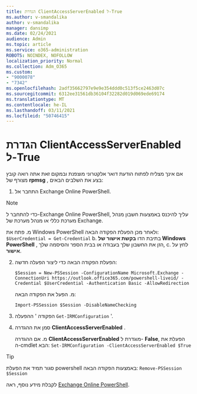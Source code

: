 ```yaml
---
title: הגדרת ClientAccessServerEnabled ל-True
ms.author: v-smandalika
author: v-smandalika
manager: dansimp
ms.date: 02/24/2021
audience: Admin
ms.topic: article
ms.service: o365-administration
ROBOTS: NOINDEX, NOFOLLOW
localization_priority: Normal
ms.collection: Adm_O365
ms.custom:
- "9000078"
- "7342"
ms.openlocfilehash: 2adf35662797e9e9e354ddd0c513f5ce2463d07c
ms.sourcegitcommit: 6312ee31561db36104f32282d019d069ede69174
ms.translationtype: MT
ms.contentlocale: he-IL
ms.lasthandoff: 03/11/2021
ms.locfileid: "50746415"
---
```

# <a name="set-clientaccessserverenabled-to-true"></a>הגדרת ClientAccessServerEnabled ל-True

אם אינך מצליח לפתוח הודעת דואר אלקטרוני מוצפנת ובמקום זאת אתה רואה קובץ מצורף של **rpmsg** , בצע את השלבים הבאים:

1. התחבר אל Exchange Online PowerShell.

> [!NOTE]
> כדי להתחבר ל-Exchange Online PowerShell, עליך להיכנס באמצעות חשבון מנהל מערכת כללי או מנהל מערכת של Exchange.

   מ. פתח את Windows PowerShell ולאחר מכן הפעלת הפקודה הבאה: `$UserCredential = Get-Credential`
b. בתיבת הדו **בקשת אישור של Windows PowerShell** , הזן את החשבון שלך בעבודה או בבית הספר והסיסמה שלך, c. לחץ על **אישור**. 

2. הפעלת הפקודה הבאה כדי ליצור הפעלה חדשה:

    `$Session = New-PSSession -ConfigurationName Microsoft.Exchange -ConnectionUri https://outlook.office365.com/powershell-liveid/ -Credential $UserCredential -Authentication Basic -AllowRedirection`

    מ. הפעל את הפקודה הבאה:
    
    `Import-PSSession $Session -DisableNameChecking`

3. הפקודה ' ההפעלה `Get-IRMConfiguration` '.

4. סמן את ההגדרה **ClientAccessServerEnabled** . 

    מ. אם ההגדרה **ClientAccessServerEnabled** מוגדרת ל- **False**, הפעלת את ה-cmdlet הבא: `Set-IRMConfiguration -ClientAccessServerEnabled $True`

> [!TIP]
> סגור תמיד את הפעלת powershell באמצעות הפקודה הבאה: `Remove-PSSession $Session`

לקבלת מידע נוסף, ראה [Exchange Online PowerShell](https://docs.microsoft.com/powershell/exchange/connect-to-exchange-online-powershell).

